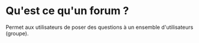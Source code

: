 
# Qu'est ce qu'un forum ?

Permet aux utilisateurs de poser des questions à un ensemble d'utilisateurs (groupe).
